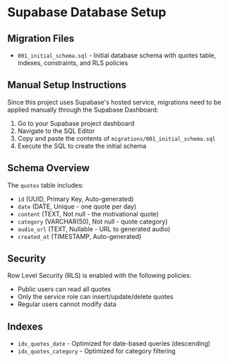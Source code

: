 # Supabase Database Setup

## Migration Files

- `001_initial_schema.sql` - Initial database schema with quotes table, indexes, constraints, and RLS policies

## Manual Setup Instructions

Since this project uses Supabase's hosted service, migrations need to be applied manually through the Supabase Dashboard:

1. Go to your Supabase project dashboard
2. Navigate to the SQL Editor
3. Copy and paste the contents of `migrations/001_initial_schema.sql`
4. Execute the SQL to create the initial schema

## Schema Overview

The `quotes` table includes:
- `id` (UUID, Primary Key, Auto-generated)
- `date` (DATE, Unique - one quote per day)
- `content` (TEXT, Not null - the motivational quote)
- `category` (VARCHAR(50), Not null - quote category)
- `audio_url` (TEXT, Nullable - URL to generated audio)
- `created_at` (TIMESTAMP, Auto-generated)

## Security

Row Level Security (RLS) is enabled with the following policies:
- Public users can read all quotes
- Only the service role can insert/update/delete quotes
- Regular users cannot modify data

## Indexes

- `idx_quotes_date` - Optimized for date-based queries (descending)
- `idx_quotes_category` - Optimized for category filtering